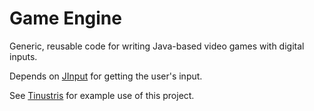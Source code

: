 Game Engine
===========

Generic, reusable code for writing Java-based video games with digital inputs.

Depends on [JInput](https://java.net/projects/jinput) for getting the user's input.

See [Tinustris](https://github.com/TinusTinus/tinustris) for example use of this project.
